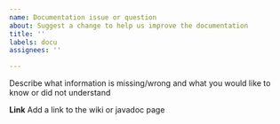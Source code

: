 ```yaml
---
name: Documentation issue or question
about: Suggest a change to help us improve the documentation
title: ''
labels: docu
assignees: ''

---
```


Describe what information is missing/wrong and what you would like to know or did not understand


**Link**
Add a link to the wiki or javadoc page




